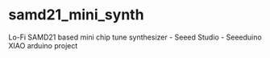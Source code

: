 # samd21_mini_synth
Lo-Fi SAMD21 based mini chip tune synthesizer - Seeed Studio - Seeeduino XIAO arduino project
